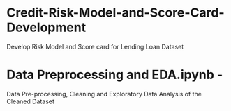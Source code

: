 # Credit-Risk-Model-and-Score-Card-Development
Develop Risk Model and Score card for Lending Loan Dataset


# Data Preprocessing and EDA.ipynb - 
Data Pre-processing, Cleaning and Exploratory Data Analysis of the Cleaned Dataset
